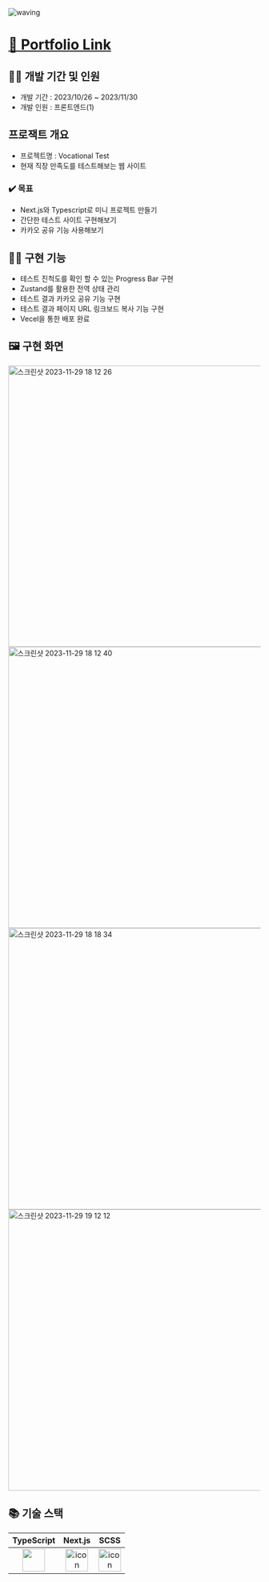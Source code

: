![waving](https://capsule-render.vercel.app/api?type=waving&height=200&fontAlignY=40&text=Vocational-Test&color=gradient)

# [🔗 Portfolio Link](https://www.notion.so/summer-study/Vocational-Test-670326c70ad944938aeab600f1b72834)

## 👩‍💻 개발 기간 및 인원
- 개발 기간 : 2023/10/26 ~ 2023/11/30
- 개발 인원 : 프론트엔드(1)

## 프로잭트 개요
- 프로젝트명 : Vocational Test
- 현재 직장 만족도를 테스트해보는 웹 사이트
### ✔️ 목표
- Next.js와 Typescript로 미니 프로젝트 만들기
- 간단한 테스트 사이트 구현해보기
- 카카오 공유 기능 사용해보기

## 🏋️‍♀️ 구현 기능
- 테스트 진척도를 확인 할 수 있는 Progress Bar 구현
- Zustand를 활용한 전역 상태 관리
- 테스트 결과 카카오 공유 기능 구현
- 테스트 결과 페이지 URL 링크보드 복사 기능 구현
- Vecel을 통한 배포 완료


## 🖼️ 구현 화면
<img width="561" alt="스크린샷 2023-11-29 18 12 26" src="https://github.com/dxxcw/Test-App/assets/122979057/e12dd21b-1766-4da7-b9a8-4018fd34560c">
<img width="561" alt="스크린샷 2023-11-29 18 12 40" src="https://github.com/dxxcw/Test-App/assets/122979057/1d5be060-ae58-4dd2-84e5-8b9412b1a8a5">
<img width="561" alt="스크린샷 2023-11-29 18 18 34" src="https://github.com/dxxcw/Test-App/assets/122979057/8d6b025f-bad6-4312-88ec-1a16395121cf">
<img width="561" alt="스크린샷 2023-11-29 19 12 12" src="https://github.com/dxxcw/Test-App/assets/122979057/f2ea87b7-cabb-4f50-a1c8-34dda0ee6412">

## 📚 기술 스택
|                                             TypeScript                                             |                                                 Next.js                                                 |                                              SCSS                                               |
| :----------------------------------------------------------------------------------------------------: | :------------------------------------------------------------------------------------------------------: | :---------------------------------------------------------------------------------------------: |
| <img src="https://noticon-static.tammolo.com/dgggcrkxq/image/upload/v1566913457/noticon/eh4d0dnic4n1neth3fui.png" width="45" height="45" /> | <img src="https://noticon-static.tammolo.com/dgggcrkxq/image/upload/v1566879300/noticon/fvty9lnsbjol5lq9u3by.svg" alt="icon" width="45" height="45" /> | <img src="https://noticon-static.tammolo.com/dgggcrkxq/image/upload/v1566911998/noticon/pgp6gfml2syj2xujx5qp.png" alt="icon" width="45" height="45" /> |
